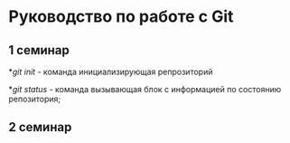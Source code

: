 # Руководство по работе с Git

## 1 семинар

**git init* - команда инициализирующая репрозиторий

**git status* - команда вызывающая блок с информацией по состоянию репозитория;

## 2 семинар
